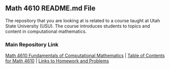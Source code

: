 ## Math 4610 README.md File

The repository that you are looking at is related to a course taught at Utah State University (USU). The course introduces
students to topics and content in computational mathematics.

### Main Repository Link

[Math 4610 Fundamentals of Computational Mathematics](https://jvkoebbe.github.io/math4610/main)
| [Table of Contents for Math 4610](https://jvkoebbe.github.io/math4610/frontMatter/tableOfContents)
| [Links to Homework and Problems](https://jvkoebbe.github.io/math4610/projects/)
